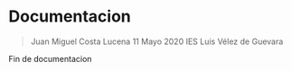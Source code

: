 # Documentacion

> Juan Miguel Costa Lucena
> 11 Mayo 2020
> IES Luis Vélez de Guevara

Fin de documentacion
